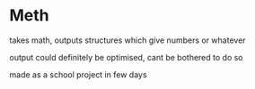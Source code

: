 # Meth
takes math, outputs structures which give numbers or whatever

output could definitely be optimised, cant be bothered to do so

made as a school project in few days
